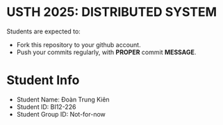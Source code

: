 USTH 2025: DISTRIBUTED SYSTEM
=====================================================

Students are expected to:
* Fork this repository to your github account.
* Push your commits regularly, with **PROPER** commit **MESSAGE**.


Student Info
=========================

* Student Name: Đoàn Trung Kiên
* Student ID: BI12-226
* Student Group ID: Not-for-now
